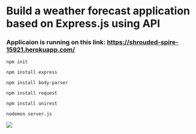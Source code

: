 # Build a weather forecast application based on Express.js using API

### Applicaion is running on this link: https://shrouded-spire-15921.herokuapp.com/


```npm init```

```npm install express```

```npm install body-parser```

```npm install request```

```npm install unirest```

```nodemon server.js```

![](Images/1.png)